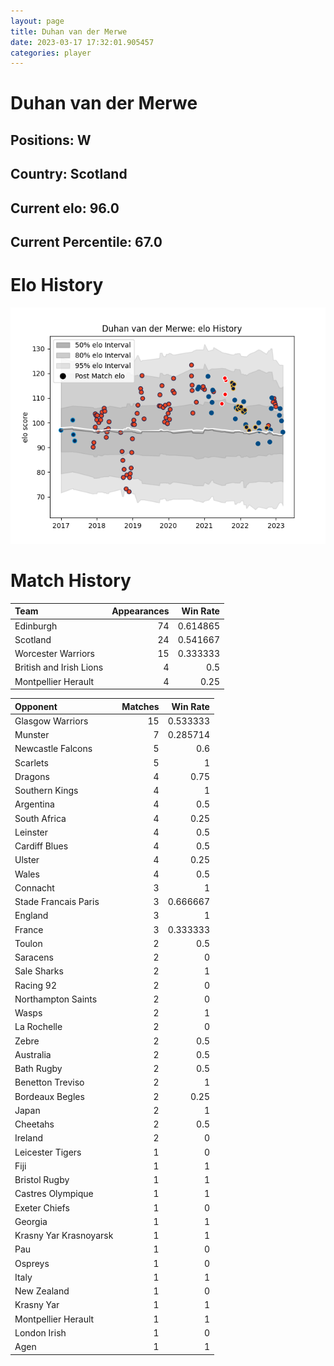 ```yaml
---  
layout: page  
title: Duhan van der Merwe  
date: 2023-03-17 17:32:01.905457  
categories: player  
---
```

# Duhan van der Merwe

## Positions: W

## Country: Scotland

## Current elo: 96.0

## Current Percentile: 67.0

# Elo History


![elo history](history_DuhanvanderMerwe.png)
# Match History


| Team                    |   Appearances |   Win Rate |
|:------------------------|--------------:|-----------:|
| Edinburgh               |            74 |   0.614865 |
| Scotland                |            24 |   0.541667 |
| Worcester Warriors      |            15 |   0.333333 |
| British and Irish Lions |             4 |   0.5      |
| Montpellier Herault     |             4 |   0.25     |

| Opponent               |   Matches |   Win Rate |
|:-----------------------|----------:|-----------:|
| Glasgow Warriors       |        15 |   0.533333 |
| Munster                |         7 |   0.285714 |
| Newcastle Falcons      |         5 |   0.6      |
| Scarlets               |         5 |   1        |
| Dragons                |         4 |   0.75     |
| Southern Kings         |         4 |   1        |
| Argentina              |         4 |   0.5      |
| South Africa           |         4 |   0.25     |
| Leinster               |         4 |   0.5      |
| Cardiff Blues          |         4 |   0.5      |
| Ulster                 |         4 |   0.25     |
| Wales                  |         4 |   0.5      |
| Connacht               |         3 |   1        |
| Stade Francais Paris   |         3 |   0.666667 |
| England                |         3 |   1        |
| France                 |         3 |   0.333333 |
| Toulon                 |         2 |   0.5      |
| Saracens               |         2 |   0        |
| Sale Sharks            |         2 |   1        |
| Racing 92              |         2 |   0        |
| Northampton Saints     |         2 |   0        |
| Wasps                  |         2 |   1        |
| La Rochelle            |         2 |   0        |
| Zebre                  |         2 |   0.5      |
| Australia              |         2 |   0.5      |
| Bath Rugby             |         2 |   0.5      |
| Benetton Treviso       |         2 |   1        |
| Bordeaux Begles        |         2 |   0.25     |
| Japan                  |         2 |   1        |
| Cheetahs               |         2 |   0.5      |
| Ireland                |         2 |   0        |
| Leicester Tigers       |         1 |   0        |
| Fiji                   |         1 |   1        |
| Bristol Rugby          |         1 |   1        |
| Castres Olympique      |         1 |   1        |
| Exeter Chiefs          |         1 |   0        |
| Georgia                |         1 |   1        |
| Krasny Yar Krasnoyarsk |         1 |   1        |
| Pau                    |         1 |   0        |
| Ospreys                |         1 |   0        |
| Italy                  |         1 |   1        |
| New Zealand            |         1 |   0        |
| Krasny Yar             |         1 |   1        |
| Montpellier Herault    |         1 |   1        |
| London Irish           |         1 |   0        |
| Agen                   |         1 |   1        |